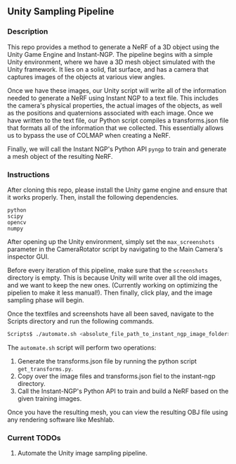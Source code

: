 ## Unity Sampling Pipeline   

### Description

This repo provides a method to generate a NeRF of a 3D object using the Unity Game Engine and Instant-NGP. The pipeline begins with a simple Unity environment, where we have a 3D mesh object simulated with the Unity framework. It lies on a solid, flat surface, and has a camera that captures images of the objects at various view angles. 

Once we have these images, our Unity script will write all of the information needed to generate a NeRF using Instant NGP to a text file. This includes the camera's physical properties, the actual images of the objects, as well as the positions and quaternions associated with each image. Once we have written to the text file, our Python script compiles a transforms.json file that formats all of the information that we collected. This essentially allows us to bypass the use of COLMAP when creating a NeRF.

Finally, we will call the Instant NGP's Python API ```pyngp``` to train and generate a mesh object of the resulting NeRF.

### Instructions

After cloning this repo, please install the Unity game engine and ensure that it works properly. Then, install the following dependencies.

```
python
scipy
opencv
numpy
```

After opening up the Unity environment, simply set the ```max_screenshots``` parameter in the CameraRotator script by navigating to the Main Camera's inspector GUI.

Before every iteration of this pipeline, make sure that the ```screenshots``` directory is empty. This is because Unity will write over all the old images, and we want to keep the new ones. (Currently working on optimizing the pipelien to make it less manual!). Then finally, click play, and the image sampling phase will begin.

Once the textfiles and screenshots have all been saved, navigate to the Scripts directory and run the following commands.
```sh
Scripts$ ./automate.sh <absolute_file_path_to_instant_ngp_image_folder>
```

The ```automate.sh``` script will perform two operations:
1. Generate the transforms.json file by running the python script ```get_transforms.py```.
2. Copy over the image files and transforms.json fiel to the instant-ngp directory.
3. Call the Instant-NGP's Python API to train and build a NeRF based on the given training images.

Once you have the resulting mesh, you can view the resulting OBJ file using any rendering software like Meshlab.

### Current TODOs

1. Automate the Unity image sampling pipeline.